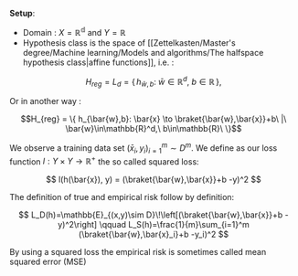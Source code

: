 **Setup**:
- Domain : $X = \mathbb{R^d}$ and $Y = \mathbb{R}$
- Hypothesis class is the space of [[Zettelkasten/Master's degree/Machine learning/Models and algorithms/The halfspace hypothesis class|affine functions]], i.e. :

$$ H_{reg} = L_d=\{\,h_{\bar{w},b}:\ \bar{w}\in\mathbb{R}^d,\ b\in\mathbb{R}\,\},$$

Or in another way :

$$H_{reg} = \{ h_{\bar{w},b}: \bar{x} \to \braket{\bar{w},\bar{x}}+b\  |\ \bar{w}\in\mathbb{R}^d,\ b\in\mathbb{R}\ \}$$

We observe a training data set $(\bar{x}_i, y_i)_{i=1}^m \sim D^m$.
We define as our loss function $l : Y \times Y \to \mathbb{R}^+$ the so called squared loss:

$$ l(h(\bar{x}), y) = (\braket{\bar{w},\bar{x}}+b -y)^2 $$

The definition of true and empirical risk follow by definition:

$$
L_D(h)=\mathbb{E}_{(x,y)\sim D}\!\left[(\braket{\bar{w},\bar{x}}+b -y)^2\right] \qquad L_S(h)=\frac{1}{m}\sum_{i=1}^m (\braket{\bar{w},\bar{x}_i}+b -y_i)^2
$$

By using a squared loss the empirical risk is sometimes called mean squared error (MSE)